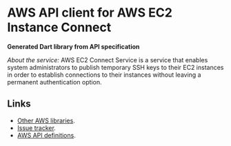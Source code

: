 # AWS API client for AWS EC2 Instance Connect

**Generated Dart library from API specification**

*About the service:*
AWS EC2 Connect Service is a service that enables system administrators to
publish temporary SSH keys to their EC2 instances in order to establish
connections to their instances without leaving a permanent authentication
option.

## Links

- [Other AWS libraries](https://github.com/agilord/aws_client/tree/master/generated).
- [Issue tracker](https://github.com/agilord/aws_client/issues).
- [AWS API definitions](https://github.com/aws/aws-sdk-js/tree/master/apis).
